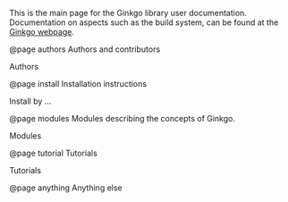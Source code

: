 This is the main page for the Ginkgo library user documentation. Documentation on aspects such as the build system, can be found at the [Ginkgo webpage](https://github.com/ginkgo-project/ginkgo). 

@page authors    Authors and contributors

Authors

@page install    Installation instructions

Install by ...

@page modules   Modules describing the concepts of Ginkgo.

Modules

@page tutorial    Tutorials

Tutorials

@page anything    Anything else
